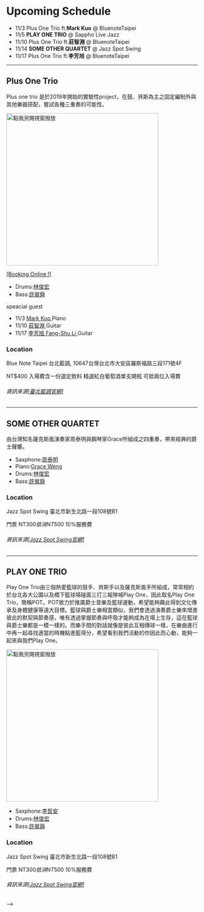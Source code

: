 # Upcoming Schedule

- 11/3  Plus One Trio ft.__Mark Kuo__ @ BluenoteTaipei
- 11/5 **PLAY ONE TRIO** @ Sappho Live Jazz
- 11/10 Plus One Trio ft.**莊智淵**  @ BluenoteTaipei
- 11/14 **SOME OTHER QUARTET** @ Jazz Spot Swing
- 11/17 Plus One Trio ft.__李芳旭__  @ BluenoteTaipei



***
## Plus One Trio

Plus one trio 是於2019年開始的實驗性project，在鼓、貝斯為主之固定編制外與其他樂器搭配，嘗試各種三重奏的可能性。



<a href="https://www.facebook.com/events/759144631583521/?event_time_id=759144638250187
" target="_blank"><img src="https://i.imgur.com/pb5dnlm.jpg" 
alt="點我另開視窗撥放" width="400"/></a>

<a href="https://www.bluenotetaipei.com/events/tai-bei-lan-diao-zhou-er-jue-shi-xian-chang-1103-plus-one-trio-tue" target="_blank">[Booking Online !]</a>

 * Drums:<a href="https://www.facebook.com/JeffreyOnDrums/" target="_blank">林俊宏</a>
 * Bass:<a href="https://www.facebook.com/hsunshun.hsu/" target="_blank">許巽舜</a>
 
speacial guest

* 11/3  <a href="https://www.facebook.com/mark.kuo.8/" target="_blank">Mark Kuo </a> Piano 
* 11/10 <a href="https://www.facebook.com/ericchuangguitar" target="_blank">莊智淵 </a> Guitar  
* 11/17 <a href="https://www.facebook.com/fangshu.li/" target="_blank">李芳旭 Fang-Shu Li </a> Guitar  




###  Location
Blue Note Taipei 台北藍調, 10647台灣台北市大安區羅斯福路三段171號4F

NT$400 入場費含一份選定飲料 精選紅白葡萄酒單支開瓶 可抵兩位入場費

###### 資訊來源<a href="https://www.bluenotetaipei.com/">[臺北藍調官網]</a>
---
## SOME OTHER QUARTET

由台灣知名薩克斯風演奏家周泰明與鋼琴家Grace所組成之四重奏，帶來經典的爵士聲響。 

<!--
<a href="https://www.facebook.com/events/308217986901161/
" target="_blank"><img src="https://i.imgur.com/J8DCvAH.jpg" 
alt="點我另開視窗撥放" width="400"/></a>
-->
 * Saxphone:<a href="https://www.facebook.com/TimingChou/" target="_blank">周泰明</a>
 * Piano:<a href="https://www.facebook.com/grace.weng.927/" target="_blank">Grace Weng</a>
 * Drums:<a href="https://www.facebook.com/JeffreyOnDrums/" target="_blank">林俊宏</a>
 * Bass:<a href="https://www.facebook.com/hsunshun.hsu/" target="_blank">許巽舜</a>

###  Location
Jazz Spot Swing 臺北市新生北路一段108號B1

門票 NT$300 低消 NT$500 10%服務費

###### 資訊來源<a href="https://www.facebook.com/JazzSwingSpot/">[Jazz Spot Swing官網]</a>
---

## PLAY ONE TRIO

Play One Trio由三個熱愛籃球的鼓手、貝斯手以及薩克斯風手所組成，常常相約於台北各大公園以及橋下籃球場碰面三打三報隊喊Play One，因此取名Play One Trio，簡稱POT。POT致力於推廣爵士音樂及籃球運動，希望能夠藉此得到文化傳承及身體健康等遠大目標。籃球與爵士樂相當類似，我們會透過演奏爵士樂來增進彼此的默契與節奏感，唯有透過掌握節奏與呼吸才能夠成為在場上生存，這在籃球與爵士樂都是一模一樣的。而樂手間的對話就像是彼此互相傳球一樣，在樂曲進行中再一起尋找適當的時機點進籃得分，希望看到我們活動的你因此而心動，能夠一起來與我們Play One。

<a href="https://www.facebook.com/events/371921003953252/
" target="_blank"><img src="https://imgur.com/8UaHlIo" 
alt="點我另開視窗撥放" width="400"/></a>

 * Saxphone:<a href="https://www.facebook.com/chesax318/" target="_blank">李哲安</a>
 * Drums:<a href="https://www.facebook.com/JeffreyOnDrums/" target="_blank">林俊宏</a>
 * Bass:<a href="https://www.facebook.com/hsunshun.hsu/" target="_blank">許巽舜</a>

###  Location
Jazz Spot Swing 臺北市新生北路一段108號B1

門票 NT$300 低消 NT$500 10%服務費

###### 資訊來源<a href="https://www.facebook.com/JazzSwingSpot/">[Jazz Spot Swing官網]</a>
-->






<!--

<a href="https://www.facebook.com/events/308217986901161/
" target="_blank"><img src="https://i.imgur.com/J8DCvAH.jpg" 
alt="點我另開視窗撥放" width="400"/></a>

 * Piano:<a href="https://www.facebook.com/ye.z.ting.1/" target="_blank">葉政廷</a>
 * Drums:<a href="https://www.facebook.com/JeffreyOnDrums/" target="_blank">林俊宏</a>
 * Bass:<a href="https://www.facebook.com/hsunshun.hsu/" target="_blank">許巽舜</a>




## 333 Project

3個30好幾的樂手組了個鋼琴3重奏，練團3個月發現開的都是跟3拍有關的歌曲，促成了這次的333 project

<a href="https://www.facebook.com/events/741548696634868/
" target="_blank"><img src="https://imgur.com/MhqT5gK.jpg" 
alt="點我另開視窗撥放" width="400"/></a>

 * Trombone: <a href="https://www.facebook.com/boneofthewang" target="_blank">王于維 Michael Wang </a> 
 * Piano:<a href="https://www.facebook.com/ning.tang.522/" target="_blank">唐寧</a>
 * Drums:<a href="https://www.facebook.com/JeffreyOnDrums/" target="_blank">林俊宏</a>
 * Bass:<a href="https://www.facebook.com/hsunshun.hsu/" target="_blank">許巽舜</a>

###  Location
Jazz Spot Swing 臺北市新生北路一段108號B1

門票 NT$300 低消 NT$500 10%服務費

###### 資訊來源<a href="https://www.facebook.com/JazzSwingSpot/">[Jazz Spot Swing官網]</a>
-->
